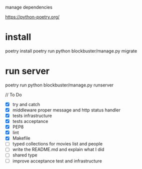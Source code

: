manage dependencies

https://python-poetry.org/

# install
poetry install
poetry run python blockbuster/manage.py migrate

# run server
poetry run python blockbuster/manage.py runserver



// To Do
- [X] try and catch
- [X] middleware proper message and http status handler
- [X] tests infrastructure
- [X] tests acceptance
- [X] PEP8
- [X] lint
- [X] Makefile
- [ ] typed collections for movies list and people
- [ ] write the README.md and explain what I did
- [ ] shared type
- [ ] improve acceptance test and infrastructure